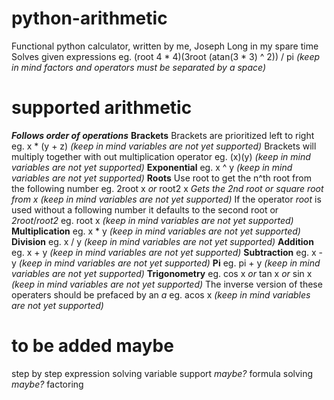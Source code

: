# python-arithmetic
Functional python calculator, written by me, Joseph Long in my spare time
Solves given expressions
  eg.
    (root 4 * 4)(3root (atan(3 * 3) ^ 2)) / pi
  *(keep in mind factors and operators must be separated by a space)*
  
# supported arithmetic
***Follows order of operations***
**Brackets**
Brackets are prioritized left to right
  eg.
    x * (y + z)
  *(keep in mind variables are not yet supported)*
Brackets will multiply together with out multiplication operator 
  eg.
    (x)(y)
  *(keep in mind variables are not yet supported)*
**Exponential**
  eg.
    x ^ y
  *(keep in mind variables are not yet supported)*
**Roots**
Use root to get the n^th root from the following number
  eg.
    2root x
      *or*
    root2 x
    *Gets the 2nd root or square root from x*
    *(keep in mind variables are not yet supported)*
If the operator *root* is used without a following number it defaults to the second root or *2root*/*root2*
  eg.
    root x 
  *(keep in mind variables are not yet supported)*
**Multiplication**
  eg.
    x * y
  *(keep in mind variables are not yet supported)*
**Division**
  eg.
    x / y
  *(keep in mind variables are not yet supported)*
**Addition**
  eg.
    x + y
  *(keep in mind variables are not yet supported)*
**Subtraction**
  eg.
    x - y
  *(keep in mind variables are not yet supported)*
**Pi**
  eg.
    pi + y
  *(keep in mind variables are not yet supported)*
**Trigonometry**
  eg.
    cos x
      *or*
    tan x
      *or*
    sin x
  *(keep in mind variables are not yet supported)*
The inverse version of these operaters should be prefaced by an *a*
  eg.
    acos x
  *(keep in mind variables are not yet supported)*
  
# to be added maybe

step by step expression solving
variable support
*maybe?* formula solving
*maybe?* factoring
